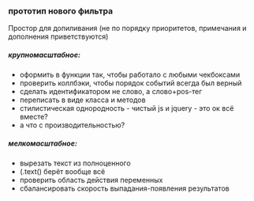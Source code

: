 ### прототип нового фильтра

Простор для допиливания (не по порядку приоритетов, примечания и дополнения приветствуются)
##### крупномасштабное: 
- оформить в функции так, чтобы работало с любыми чекбоксами
- проверить коллбэки, чтобы порядок событий всегда был верный
- сделать идентификатором не слово, а слово+pos-тег
- переписать в виде класса и методов
- стилистическая однородность - чистый js и jquery - это ок всё вместе?
- а что с производительностью?

##### мелкомасштабное:  
- вырезать текст из полноценного <li> (.text() берёт вообще всё
- проверить область действия переменных
- сбалансировать скорость выпадания-появления результатов
